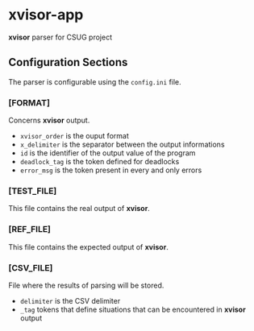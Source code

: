 # xvisor-app
**xvisor** parser for CSUG project

## Configuration Sections
The parser is configurable using the `config.ini` file.
### [FORMAT]
Concerns **xvisor** output.
- `xvisor_order` is the ouput format 
- `x_delimiter` is the separator between the output informations
- `id` is the identifier of the output value of the program 
- `deadlock_tag` is the token defined for deadlocks
- `error_msg` is the token present in every and only errors
### [TEST_FILE]
This file contains the real output of **xvisor**.
### [REF_FILE]
This file contains the expected output of **xvisor**.
### [CSV_FILE]
File where the results of parsing will be stored.
- `delimiter` is the CSV delimiter
- `_tag` tokens that define situations that can be encountered in **xvisor** output
